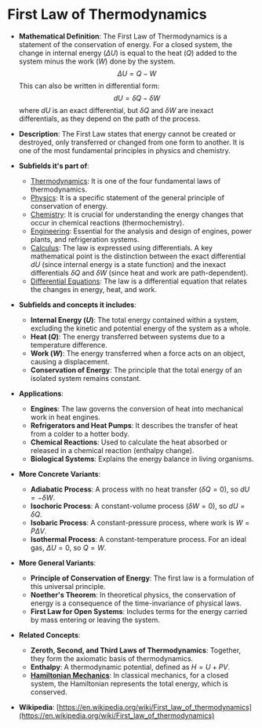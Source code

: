 # First Law of Thermodynamics

- **Mathematical Definition**: The First Law of Thermodynamics is a statement of the conservation of energy. For a closed system, the change in internal energy ($\Delta U$) is equal to the heat ($Q$) added to the system minus the work ($W$) done by the system.
$$ \Delta U = Q - W $$
  This can also be written in differential form:
$$ dU = \delta Q - \delta W $$
  where $dU$ is an exact differential, but $\delta Q$ and $\delta W$ are inexact differentials, as they depend on the path of the process.

- **Description**: The First Law states that energy cannot be created or destroyed, only transferred or changed from one form to another. It is one of the most fundamental principles in physics and chemistry.

- **Subfields it's part of**:
    - [Thermodynamics](https://en.wikipedia.org/wiki/Thermodynamics): It is one of the four fundamental laws of thermodynamics.
    - [Physics](https://en.wikipedia.org/wiki/Physics): It is a specific statement of the general principle of conservation of energy.
    - [Chemistry](https://en.wikipedia.org/wiki/Chemistry): It is crucial for understanding the energy changes that occur in chemical reactions (thermochemistry).
    - [Engineering](https://en.wikipedia.org/wiki/Engineering): Essential for the analysis and design of engines, power plants, and refrigeration systems.
    - [Calculus](https://en.wikipedia.org/wiki/Calculus): The law is expressed using differentials. A key mathematical point is the distinction between the exact differential $dU$ (since internal energy is a state function) and the inexact differentials $\delta Q$ and $\delta W$ (since heat and work are path-dependent).
    - [Differential Equations](https://en.wikipedia.org/wiki/Differential_equation): The law is a differential equation that relates the changes in energy, heat, and work.

- **Subfields and concepts it includes**:
    - **Internal Energy ($U$)**: The total energy contained within a system, excluding the kinetic and potential energy of the system as a whole.
    - **Heat ($Q$)**: The energy transferred between systems due to a temperature difference.
    - **Work ($W$)**: The energy transferred when a force acts on an object, causing a displacement.
    - **Conservation of Energy**: The principle that the total energy of an isolated system remains constant.

- **Applications**:
    - **Engines**: The law governs the conversion of heat into mechanical work in heat engines.
    - **Refrigerators and Heat Pumps**: It describes the transfer of heat from a colder to a hotter body.
    - **Chemical Reactions**: Used to calculate the heat absorbed or released in a chemical reaction (enthalpy change).
    - **Biological Systems**: Explains the energy balance in living organisms.

- **More Concrete Variants**:
    - **Adiabatic Process**: A process with no heat transfer ($\delta Q = 0$), so $dU = -\delta W$.
    - **Isochoric Process**: A constant-volume process ($\delta W = 0$), so $dU = \delta Q$.
    - **Isobaric Process**: A constant-pressure process, where work is $W = P\Delta V$.
    - **Isothermal Process**: A constant-temperature process. For an ideal gas, $\Delta U = 0$, so $Q = W$.

- **More General Variants**:
    - **Principle of Conservation of Energy**: The first law is a formulation of this universal principle.
    - **Noether's Theorem**: In theoretical physics, the conservation of energy is a consequence of the time-invariance of physical laws.
    - **First Law for Open Systems**: Includes terms for the energy carried by mass entering or leaving the system.

- **Related Concepts**:
    - **Zeroth, Second, and Third Laws of Thermodynamics**: Together, they form the axiomatic basis of thermodynamics.
    - **Enthalpy**: A thermodynamic potential, defined as $H = U + PV$.
    - **[Hamiltonian Mechanics](../analytical_mechanics/hamiltonian_mechanics.md)**: In classical mechanics, for a closed system, the Hamiltonian represents the total energy, which is conserved.

- **Wikipedia**: [https://en.wikipedia.org/wiki/First_law_of_thermodynamics](https://en.wikipedia.org/wiki/First_law_of_thermodynamics)
